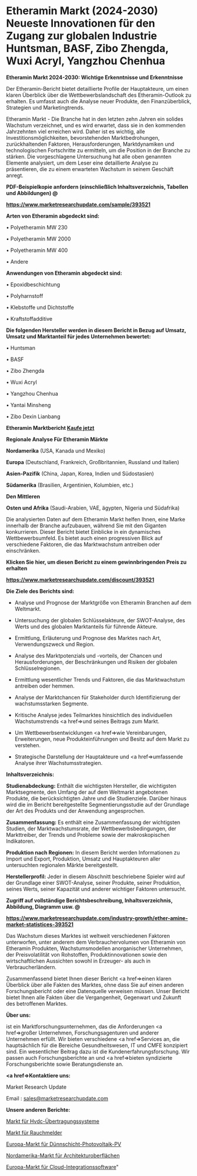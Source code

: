 # Etheramin Markt (2024-2030) Neueste Innovationen für den Zugang zur globalen Industrie Huntsman, BASF, Zibo Zhengda, Wuxi Acryl, Yangzhou Chenhua

<strong>Etheramin Markt 2024-2030: Wichtige Erkenntnisse und Erkenntnisse</strong>

Der Etheramin-Bericht bietet detaillierte Profile der Hauptakteure, um einen klaren Überblick über die Wettbewerbslandschaft des Etheramin-Outlook zu erhalten. Es umfasst auch die Analyse neuer Produkte, den Finanzüberblick, Strategien und Marketingtrends.

Etheramin Markt - Die Branche hat in den letzten zehn Jahren ein solides Wachstum verzeichnet, und es wird erwartet, dass sie in den kommenden Jahrzehnten viel erreichen wird. Daher ist es wichtig, alle Investitionsmöglichkeiten, bevorstehenden Marktbedrohungen, zurückhaltenden Faktoren, Herausforderungen, Marktdynamiken und technologischen Fortschritte zu ermitteln, um die Position in der Branche zu stärken. Die vorgeschlagene Untersuchung hat alle oben genannten Elemente analysiert, um dem Leser eine detaillierte Analyse zu präsentieren, die zu einem erwarteten Wachstum in seinem Geschäft anregt.



<strong><b>PDF-Beispielkopie anfordern (einschließlich Inhaltsverzeichnis, Tabellen und Abbildungen) @ </b></strong>

<strong><a href=https://www.marketresearchupdate.com/sample/393521>

<strong>https://www.marketresearchupdate.com/sample/393521</u></a></strong></strong>



<strong>Arten von Etheramin abgedeckt sind:</strong>

• Polyetheramin MW 230

• Polyetheramin MW 2000

• Polyetheramin MW 400

• Andere



<strong>Anwendungen von Etheramin abgedeckt sind:</strong>

• Epoxidbeschichtung

• Polyharnstoff

• Klebstoffe und Dichtstoffe

• Kraftstoffadditive



<strong>Die folgenden Hersteller werden in diesem Bericht in Bezug auf Umsatz, Umsatz und Marktanteil für jedes Unternehmen bewertet:</strong>

• Huntsman

• BASF

• Zibo Zhengda

• Wuxi Acryl

• Yangzhou Chenhua

• Yantai Minsheng

• Zibo Dexin Lianbang



<strong>Etheramin Marktbericht <a href=https://www.marketresearchupdate.com/buynow/393521>Kaufe jetzt</a></strong>



<strong>Regionale Analyse Für Etheramin Märkte</strong>



<strong>Nordamerika</strong> (USA, Kanada und Mexiko)



<strong>Europa</strong> (Deutschland, Frankreich, Großbritannien, Russland und Italien)



<strong>Asien-Pazifik</strong> (China, Japan, Korea, Indien und Südostasien)



<strong>Südamerika</strong> (Brasilien, Argentinien, Kolumbien, etc.)



<strong>Den Mittleren</strong> 

<strong>Osten und Afrika</strong> (Saudi-Arabien, VAE, ägypten, Nigeria und Südafrika)

Die analysierten Daten auf dem Etheramin Markt helfen Ihnen, eine Marke innerhalb der Branche aufzubauen, während Sie mit den Giganten konkurrieren. Dieser Bericht bietet Einblicke in ein dynamisches Wettbewerbsumfeld. Es bietet auch einen progressiven Blick auf verschiedene Faktoren, die das Marktwachstum antreiben oder einschränken.



<strong>Klicken Sie hier, um diesen Bericht zu einem gewinnbringenden Preis zu erhalten
</strong>

<strong><a href=https://www.marketresearchupdate.com/discount/393521>https://www.marketresearchupdate.com/discount/393521</b></u></strong></a>



<strong>Die Ziele des Berichts sind:</strong>

- Analyse und Prognose der Marktgröße von Etheramin Branchen auf dem Weltmarkt.

- Untersuchung der globalen Schlüsselakteure, der SWOT-Analyse, des Werts und des globalen Marktanteils für führende Akteure.

- Ermittlung, Erläuterung und Prognose des Marktes nach Art, Verwendungszweck und Region.

- Analyse des Marktpotenzials und -vorteils, der Chancen und Herausforderungen, der Beschränkungen und Risiken der globalen Schlüsselregionen.

- Ermittlung wesentlicher Trends und Faktoren, die das Marktwachstum antreiben oder hemmen.

- Analyse der Marktchancen für Stakeholder durch Identifizierung der wachstumsstarken Segmente.

- Kritische Analyse jedes Teilmarktes hinsichtlich des individuellen Wachstumstrends <a href=>und</a> seines Beitrags zum Markt.

- Um Wettbewerbsentwicklungen <a href=>wie</a> Vereinbarungen, Erweiterungen, neue Produkteinführungen und Besitz auf dem Markt zu verstehen.

- Strategische Darstellung der Hauptakteure und <a href=>umfas</a>sende Analyse ihrer Wachstumsstrategien.



<strong>Inhaltsverzeichnis:</strong>



<strong>Studienabdeckung:</strong> Enthält die wichtigsten Hersteller, die wichtigsten Marktsegmente, den Umfang der auf dem Weltmarkt angebotenen Produkte, die berücksichtigten Jahre und die Studienziele. Darüber hinaus wird die im Bericht bereitgestellte Segmentierungsstudie auf der Grundlage der Art des Produkts und der Anwendung angesprochen.



<strong>Zusammenfassung:</strong> Es enthält eine Zusammenfassung der wichtigsten Studien, der Marktwachstumsrate, der Wettbewerbsbedingungen, der Markttreiber, der Trends und Probleme sowie der makroskopischen Indikatoren.



<strong>Produktion nach Regionen:</strong> In diesem Bericht werden Informationen zu Import und Export, Produktion, Umsatz und Hauptakteuren aller untersuchten regionalen Märkte bereitgestellt.



<strong>Herstellerprofil:</strong> Jeder in diesem Abschnitt beschriebene Spieler wird auf der Grundlage einer SWOT-Analyse, seiner Produkte, seiner Produktion, seines Werts, seiner Kapazität und anderer wichtiger Faktoren untersucht.



<strong><b>Zugriff auf vollständige Berichtsbeschreibung, Inhaltsverzeichnis, Abbildung, Diagramm usw. @ </b></strong>

<strong><a href=https://www.marketresearchupdate.com/industry-growth/ether-amine-market-statistices-393521>https://www.marketresearchupdate.com/industry-growth/ether-amine-market-statistices-393521</a></strong>

Das Wachstum dieses Marktes ist weltweit verschiedenen Faktoren unterworfen, unter anderem dem Verbrauchervolumen von Etheramin von Etheramin Produkten, Wachstumsmodellen anorganischer Unternehmen, der Preisvolatilität von Rohstoffen, Produktinnovationen sowie den wirtschaftlichen Aussichten sowohl in Erzeuger- als auch in Verbraucherländern.

Zusammenfassend bietet Ihnen dieser Bericht <a href=>einen</a> klaren Überblick über alle Fakten des Marktes, ohne dass Sie auf einen anderen Forschungsbericht oder eine Datenquelle verweisen müssen. Unser Bericht bietet Ihnen alle Fakten über die Vergangenheit, Gegenwart und Zukunft des betroffenen Marktes.



<strong>Über uns:</strong>

 ist ein Marktforschungsunternehmen, das die Anforderungen <a href=>großer</a> Unternehmen, Forschungsagenturen und anderer Unternehmen erfüllt. Wir bieten verschiedene <a href=>Services</a> an, die hauptsächlich für die Bereiche Gesundheitswesen, IT und CMFE konzipiert sind. Ein wesentlicher Beitrag dazu ist die Kundenerfahrungsforschung. Wir passen auch Forschungsberichte an und <a href=>bieten</a> syndizierte Forschungsberichte sowie Beratungsdienste an.



<strong><a href=>Kontaktiere uns:</a></strong>

Market Research Update

Email : sales@marketresearchupdate.com



<strong>Unsere anderen Berichte:</strong>

<a href=https://www.linkedin.com/pulse/hvdc-transmission-system-market-has-huge-demand-worldwide>Markt für Hvdc-Übertragungssysteme</a>

<a href=https://www.linkedin.com/pulse/smoke-alarm-detector-market-size-industry-growth-factors>Markt für Rauchmelder</a>

<a href=https://www.linkedin.com/pulse/europe-thin-film-photovoltaics-pv-market-size-exclusive>Europa-Markt für Dünnschicht-Photovoltaik-PV</a>

<a href=https://www.linkedin.com/pulse/north-america-architectural-finishes-market>Nordamerika-Markt für Architekturoberflächen</a>

<a href=https://www.linkedin.com/pulse/europe-cloud-integration-software-market-2023>Europa-Markt für Cloud-Integrationssoftware</a>"
